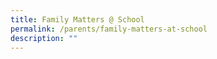 ```yaml
---
title: Family Matters @ School
permalink: /parents/family-matters-at-school
description: ""
---
```

